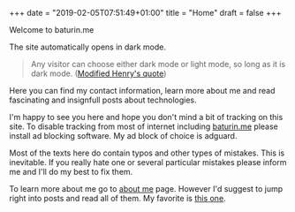 +++
date = "2019-02-05T07:51:49+01:00"
title = "Home"
draft = false
+++

Welcome to baturin.me

The site automatically opens in dark mode.
> Any visitor can choose either dark mode or light mode, so long as it is dark mode. ([Modified Henry's quote](https://en.wikiquote.org/wiki/Henry_Ford))

Here you can find my contact information, learn more about me and read
fascinating and insignfull posts about technologies.

I'm happy to see you here and hope you don't mind a bit of tracking on this site. To disable tracking from most of internet including [baturin.me](/) please install ad blocking software. My ad block of choice is adguard.

Most of the texts here do contain typos and other types of mistakes. This is inevitable. If you really hate one or several particular mistakes please inform me and I'll do my best to fix them.

To learn more about me go to [about me](/about/) page.
However I'd suggest to jump right into posts and read all of them. My favorite is [this one](/posts/arch_is_stable).
